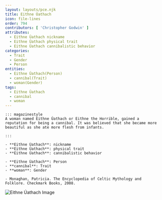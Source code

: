 ```yaml
---
layout: layouts/pce.njk
title: Eithne Úathach
icon: file-lines
order: 794
contributors: [ 'Christopher Godwin' ]
attributes:
  - Eithne Úathach nickname
  - Eithne Úathach physical trait
  - Eithne Úathach cannibalistic behavior
categories:
  - Trait
  - Gender
  - Person
entities:
  - Eithne Úathach(Person)
  - cannibal(Trait)
  - woman(Gender)
tags:
  - Eithne Úathach
  - cannibal
  - woman
---
```

``` tab [group1:Info]
::: magazinestyle
A woman named Eithne Úathach or Eithne the Horrible, gained a reputation for being a cannibal. It was believed that she became more beautiful as she ate more flesh from infants.

:::
```
``` tab [group1:Attributes]
- **Eithne Úathach**: nickname
- **Eithne Úathach**: physical trait
- **Eithne Úathach**: cannibalistic behavior
```
``` tab [group1:Entities]
- **Eithne Úathach**: Person
- **cannibal**: Trait
- **woman**: Gender
```
``` tab [group1:Sources]
- Monaghan, Patricia. The Encyclopedia of Celtic Mythology and Folklore. Checkmark Books, 2008.
```
![Eithne Úathach Image]([None])

